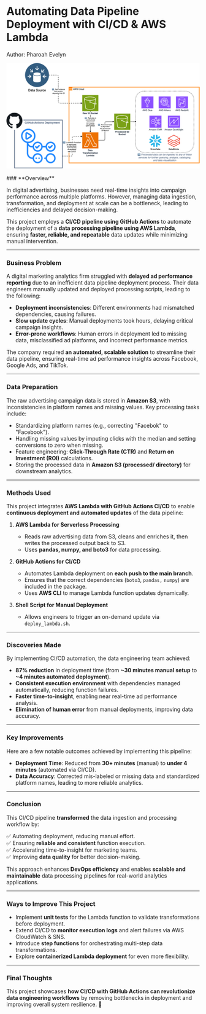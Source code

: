 # **Automating Data Pipeline Deployment with CI/CD & AWS Lambda**

Author: Pharoah Evelyn

<p align="center">
    <img src=https://github.com/Pharoah0/CI-CD-Pipeline-with-GitHub-Actions/blob/main/images/Main.png/>
</p>
### **Overview**

In digital advertising, businesses need real-time insights into campaign performance across multiple platforms. However, managing data ingestion, transformation, and deployment at scale can be a bottleneck, leading to inefficiencies and delayed decision-making.

This project employs a **CI/CD pipeline using GitHub Actions** to automate the deployment of a **data processing pipeline using AWS Lambda**, ensuring **faster, reliable, and repeatable** data updates while minimizing manual intervention.

---

### **Business Problem**

A digital marketing analytics firm struggled with **delayed ad performance reporting** due to an inefficient data pipeline deployment process. Their data engineers manually updated and deployed processing scripts, leading to the following:

- **Deployment inconsistencies**: Different environments had mismatched dependencies, causing failures.
- **Slow update cycles**: Manual deployments took hours, delaying critical campaign insights.
- **Error-prone workflows**: Human errors in deployment led to missing data, misclassified ad platforms, and incorrect performance metrics.

The company required **an automated, scalable solution** to streamline their data pipeline, ensuring real-time ad performance insights across Facebook, Google Ads, and TikTok.

---

### **Data Preparation**

The raw advertising campaign data is stored in **Amazon S3**, with inconsistencies in platform names and missing values. Key processing tasks include:

- Standardizing platform names (e.g., correcting "Facebok" to "Facebook").
- Handling missing values by imputing clicks with the median and setting conversions to zero when missing.
- Feature engineering: **Click-Through Rate (CTR)** and **Return on Investment (ROI)** calculations.
- Storing the processed data in **Amazon S3 (processed/ directory)** for downstream analytics.

---

### **Methods Used**

This project integrates **AWS Lambda with GitHub Actions CI/CD** to enable **continuous deployment and automated updates** of the data pipeline:

1. **AWS Lambda for Serverless Processing**

   - Reads raw advertising data from S3, cleans and enriches it, then writes the processed output back to S3.
   - Uses **pandas, numpy, and boto3** for data processing.

2. **GitHub Actions for CI/CD**

   - Automates Lambda deployment on **each push to the main branch**.
   - Ensures that the correct dependencies (`boto3`, `pandas,` `numpy`) are included in the package.
   - Uses **AWS CLI** to manage Lambda function updates dynamically.

3. **Shell Script for Manual Deployment**
   - Allows engineers to trigger an on-demand update via `deploy_lambda.sh`.

---

### **Discoveries Made**

By implementing CI/CD automation, the data engineering team achieved:

- **87% reduction** in deployment time (from **~30 minutes manual setup** to **~4 minutes automated deployment**).
- **Consistent execution environment** with dependencies managed automatically, reducing function failures.
- **Faster time-to-insight**, enabling near real-time ad performance analysis.
- **Elimination of human error** from manual deployments, improving data accuracy.

---

### **Key Improvements**

Here are a few notable outcomes achieved by implementing this pipeline:

- **Deployment Time**: Reduced from **30+ minutes** (manual) to **under 4 minutes** (automated via CI/CD).
- **Data Accuracy**: Corrected mis-labeled or missing data and standardized platform names, leading to more reliable analytics.

---

### **Conclusion**

This CI/CD pipeline **transformed** the data ingestion and processing workflow by:

✅ Automating deployment, reducing manual effort.  
✅ Ensuring **reliable and consistent** function execution.  
✅ Accelerating time-to-insight for marketing teams.  
✅ Improving **data quality** for better decision-making.

This approach enhances **DevOps efficiency** and enables **scalable and maintainable** data processing pipelines for real-world analytics applications.

---

### **Ways to Improve This Project**

- Implement **unit tests** for the Lambda function to validate transformations before deployment.
- Extend CI/CD to **monitor execution logs** and alert failures via AWS CloudWatch & SNS.
- Introduce **step functions** for orchestrating multi-step data transformations.
- Explore **containerized Lambda deployment** for even more flexibility.

---

### **Final Thoughts**

This project showcases **how CI/CD with GitHub Actions can revolutionize data engineering workflows** by removing bottlenecks in deployment and improving overall system resilience. 🚀
